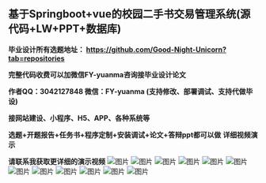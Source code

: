 ## 基于Springboot+vue的校园二手书交易管理系统(源代码+LW+PPT+数据库)
**毕业设计所有选题地址： https://github.com/Good-Night-Unicorn?tab=repositories**

**完整代码收费可以加微信FY-yuanma咨询接毕业设计论文**

**作者QQ：3042127848 微信：FY-yuanma (支持修改、部署调试、支持代做毕设)**

**接网站建设、小程序、H5、APP、各种系统等**

**选题+开题报告+任务书+程序定制+安装调试+论文+答辩ppt都可以做**
**详细视频演示**

**请联系我获取更详细的演示视频**
![图片](https://github.com/user-attachments/assets/09648463-ba69-4225-8e09-292eb76523f5)
![图片](https://github.com/user-attachments/assets/d0ce3b97-342f-46ff-9a36-b755cb4f8f4b)
![图片](https://github.com/user-attachments/assets/f0f5a3cb-e196-4ab6-bbfb-ddd04d255643)
![图片](https://github.com/user-attachments/assets/712b1e55-914c-46ff-9bfc-aa7e853ea3cb)
![图片](https://github.com/user-attachments/assets/a6a31f31-8562-4fa1-8a36-3a8a139255e6)
![图片](https://github.com/user-attachments/assets/d1b0e6a2-6870-4f04-92eb-71824ce0aeb8)
![图片](https://github.com/user-attachments/assets/9e9e9c98-893d-451f-96cf-a81b972c71fe)
![图片](https://github.com/user-attachments/assets/fda0441b-6396-4ddb-aa69-26eca0dca3dc)
![图片](https://github.com/user-attachments/assets/76097ad1-d9a0-4f90-ad62-8f9beabffc52)
![图片](https://github.com/user-attachments/assets/af12b37e-dc6d-4e3c-9578-62adf626ae04)
![图片](https://github.com/user-attachments/assets/fcb3b85b-02fd-48ac-b503-ec27c8a1d29c)
![图片](https://github.com/user-attachments/assets/a5cbed81-d16d-48d0-9fec-2c4807a7c5b2)
